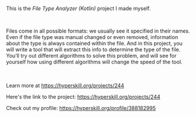 This is the *File Type Analyzer (Kotlin)* project I made myself.


<div>
<p> </p>

<p>Files come in all possible formats: we usually see it specified in their names. Even if the file type was manual changed or even removed, information about the type is always contained within the file. And in this project, you will write a tool that will extract this info to determine the type of the file. You’ll try out different algorithms to solve this problem, and will see for yourself how using different algorithms will change the speed of the tool.</p>
</div><br/><br/>Learn more at <a href="https://hyperskill.org/projects/244?utm_source=ide&utm_medium=ide&utm_campaign=ide&utm_content=project-card">https://hyperskill.org/projects/244</a>

Here's the link to the project: https://hyperskill.org/projects/244

Check out my profile: https://hyperskill.org/profile/388182995
